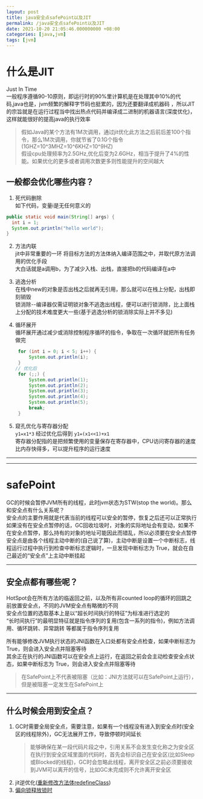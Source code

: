 ```yaml
---
layout: post
title: java安全点safePoint以及JIT
permalink: /java安全点safePoint以及JIT
date: 2021-10-20 21:05:46.000000000 +08:00
categories: [java,jvm]
tags: [jvm]
---
```


# 什么是JIT
Just In Time  
一般程序遵循90-10原则，即运行时的90%里计算机是在处理其中10%的代码,java也是，jvm频繁的解释字节码也挺累的，因为还要翻译成机器码
，所以JIT的宗旨就是在运行过程当中找出热点代码并编译成二进制的机器语言(深度优化)，这样就能很好的提高java的执行效率  
> 假如Java的某个方法有1M次调用，通过jit优化此方法之后前后差100个指令，那么1M次调用，你就节省了0.1G个指令(1GHZ=10^3MHZ=10^6KHZ=10^9HZ)  
> 假设cpu处理频率为2.5GHz,优化后变为2.6GHz，相当于提升了4%的性能。如果优化的更多或者调用次数更多则性能提升的空间越大

## 一般都会优化哪些内容？  
1. 死代码删除  
  如下代码，变量i是无任何意义的
  ```java
public static void main(String[] args) {
    int i = 1;
    System.out.println("hello world");
}
```

2. 方法内联  
   jit中非常重要的一环
   将目标方法的方法体纳入编译范围之中，并取代原方法调用的优化手段  
   大白话就是a调用b，为了减少入栈、出栈，直接把b的代码编译在a中

3. 逃逸分析  
   在栈中new的对象是否出栈之后就再无引用，那么就可以在栈上分配，出栈即刻销毁  
   锁消除--编译器仅需证明锁对象不逃逸出线程，便可以进行锁消除，比上面栈上分配的技术难度更大一些(基于逃逸分析的锁消除实际上并不多见)

4. 循环展开  
   循环展开通过减少或消除控制程序循环的指令，争取在一次循环就把所有任务做完  
   ```java
    for (int i = 0; i < 5; i++) {
        System.out.println(i);
    }
   // 优化后
    for (;;) {
        System.out.println(1);
        System.out.println(2);
        System.out.println(3);
        System.out.println(4);
        System.out.println(5);
        break;
    }
   ```

5. 窥孔优化与寄存器分配  
   `y1=x1*3`  经过优化后得到  `y1=(x1<<1)+x1`  
   寄存器分配指的是把频繁使用的变量保存在寄存器中，CPU访问寄存器的速度比内存快得多，可以提升程序的运行速度

---
---

# safePoint
GC的时候会暂停JVM所有的线程，此时jvm状态为STW(stop the world)。那么和安全点有什么关系呢？  
安全点的主要作用就是代表当前的线程可以安全的暂停，恢复之后还可以正常执行  
如果没有在安全点暂停的话，GC回收垃圾时，对象的实际地址会有变动，如果不在安全点暂停，那么持有的对象的地址可能因此而错乱，所以必须要在安全点暂停  
安全点是由各个线程主动中断的(自己说了算)，主动中断是设置一个中断标志，线程运行过程中执行到检查中断标志逻辑时，一旦发现中断标志为 True，就会在自己最近的“安全点”上主动中断挂起  

---
## 安全点都有哪些呢？

HotSpot会在所有方法的临返回之前，以及所有非counted loop的循环的回跳之前放置安全点，不同的JVM安全点有略微的不同    
安全点位置的选取基本上是以“超长时间执行的特征”为标准进行选定的  
“长时间执行”的最明显特征就是指令序列的复用(包含一系列的指令)，例如方法调用、循环跳转、异常跳转 等都属于指令序列复用  

所有能够修改JVM执行状态的JNI函数在入口处都有安全点检查，如果中断标志为 True，则会进入安全点并阻塞等待  
其余正在执行的JNI函数可以在安全点上运行，在返回之前会会主动检查安全点状态，如果中断标志为 True，则会进入安全点并阻塞等待  
> 在SafePoint上不代表被阻塞（比如：JNI方法就可以在SafePoint上运行），但是被阻塞一定发生在SafePoint上

---
## 什么时候会用到安全点？
1. GC时需要全局安全点，需要注意，如果有一个线程没有进入到安全点时(安全区的线程除外)，GC无法展开工作，导致停顿时间延长  
   > 能够确保在某一段代码片段之中，引用关系不会发生变化称之为安全区  
   > 在执行到安全区域里面的代码时，首先会标识自己在安全区(比如Sleep或Blocked的线程)，GC时会忽略此线程，离开安全区之前必须要接收到JVM可以离开的信号，比如GC未完成则不允许离开安全区  
2. jit逆优化([重新修改方法体redefineClass](/java-agent#agent实现热更新))  
3. [偏向锁释放锁时](/java内存模型和GC#synchronized)